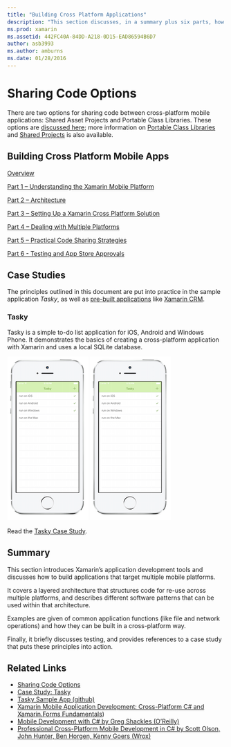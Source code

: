 ```yaml
---
title: "Building Cross Platform Applications"
description: "This section discusses, in a summary plus six parts, how to build applications using the Xamarin development platform  – from understanding how Xamarin works to designing mobile apps, and then testing and deploying to the various app stores."
ms.prod: xamarin
ms.assetid: 442FC40A-84DD-A218-0D15-EAD86594B6D7
author: asb3993
ms.author: amburns
ms.date: 01/28/2016
---
```


# Sharing Code Options

There are two options for sharing code between cross-platform mobile applications: Shared Asset Projects and Portable Class Libraries. These options are [discussed here](~/cross-platform/app-fundamentals/code-sharing.md); more information on [Portable Class Libraries](~/cross-platform/app-fundamentals/pcl.md) and [Shared Projects](~/cross-platform/app-fundamentals/shared-projects.md) is also available.

<a name="Sections" />

## Building Cross Platform Mobile Apps

 [Overview](~/cross-platform/app-fundamentals/building-cross-platform-applications/overview.md)

 [Part 1 – Understanding the Xamarin Mobile Platform](~/cross-platform/app-fundamentals/building-cross-platform-applications/understanding-the-xamarin-mobile-platform.md)

 [Part 2 – Architecture](~/cross-platform/app-fundamentals/building-cross-platform-applications/architecture.md)

 [Part 3 – Setting Up a Xamarin Cross Platform Solution](~/cross-platform/app-fundamentals/building-cross-platform-applications/setting-up-a-xamarin-cross-platform-solution.md)

 [Part 4 – Dealing with Multiple Platforms](~/cross-platform/app-fundamentals/building-cross-platform-applications/platform-divergence-abstraction-divergent-implementation.md)

 [Part 5 – Practical Code Sharing Strategies](~/cross-platform/app-fundamentals/building-cross-platform-applications/practical-code-sharing-strategies.md)

 [Part 6 - Testing and App Store Approvals](~/cross-platform/app-fundamentals/building-cross-platform-applications/testing-and-app-store-approvals.md)

 <a name="Cross-Platform_Mobile_Application_Case_Studies" />


## Case Studies

The principles outlined in this document are put into practice in the sample
application *Tasky*, as well as [pre-built applications](https://xamarin.com/prebuilt)
like [Xamarin CRM](https://xamarin.com/prebuilt/#xamarincrm).

 <a name="Tasky" />


### Tasky

Tasky is a simple to-do list application for iOS, Android and Windows Phone.
It demonstrates the basics of creating a cross-platform application with Xamarin
and uses a local SQLite database.

 [![tasky list](images/iphone-list-sml.png)](images/iphone-list.png#lightbox) [![tasky list](images/iphone-list-sml.png)](images/iphone-list.png#lightbox)

Read the [Tasky Case Study](~/cross-platform/app-fundamentals/building-cross-platform-applications/case-study-tasky.md).


## Summary

This section introduces Xamarin’s application development tools and
discusses how to build applications that target multiple mobile platforms.

It covers a layered architecture that structures code for re-use across
multiple platforms, and describes different software patterns that can be used
within that architecture.

Examples are given of common application functions (like file and network operations)
and how they can be built in a cross-platform way.

Finally, it briefly discusses testing, and provides references to
a case study that puts these principles into action.



## Related Links

- [Sharing Code Options](~/cross-platform/app-fundamentals/code-sharing.md)
- [Case Study: Tasky](~/cross-platform/app-fundamentals/building-cross-platform-applications/case-study-tasky.md)
- [Tasky Sample App (github)](https://developer.xamarin.com/samples/mobile/TaskyPortable/)
- [Xamarin Mobile Application Development: Cross-Platform C# and Xamarin.Forms Fundamentals](http://www.amazon.com/Xamarin-Mobile-Application-Development-Cross-Platform/dp/1484202155/))
- [Mobile Development with C# by Greg Shackles (O’Reilly)](http://shop.oreilly.com/product/0636920024002.do)
- [Professional Cross-Platform Mobile Development in C# by Scott Olson, John Hunter, Ben Horgen, Kenny Goers (Wrox)](http://www.wiley.com/WileyCDA/WileyTitle/productCd-1118157702.html)
